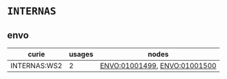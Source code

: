 # `INTERNAS`

## envo

| curie        |   usages | nodes                                                                                                        |
|--------------|----------|--------------------------------------------------------------------------------------------------------------|
| INTERNAS:WS2 |        2 | [ENVO:01001499](https://bioregistry.io/ENVO:01001499), [ENVO:01001500](https://bioregistry.io/ENVO:01001500) |

